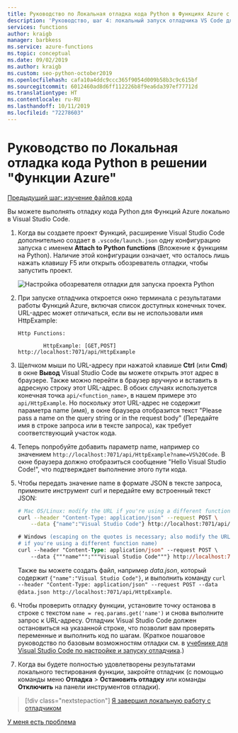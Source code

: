 ```yaml
---
title: Руководство по Локальная отладка кода Python в Функциях Azure с помощью Visual Studio Code
description: 'Руководство, шаг 4: локальный запуск отладчика VS Code для проверки кода Python.'
services: functions
author: kraigb
manager: barbkess
ms.service: azure-functions
ms.topic: conceptual
ms.date: 09/02/2019
ms.author: kraigb
ms.custom: seo-python-october2019
ms.openlocfilehash: cafa10a4ddc9ccc365f9054d009b58b3c9c615bf
ms.sourcegitcommit: 6012460ad8d6ff112226b8f9ea6da397ef77712d
ms.translationtype: HT
ms.contentlocale: ru-RU
ms.lasthandoff: 10/11/2019
ms.locfileid: "72278603"
---
```

# <a name="tutorial-debug-the-azure-functions-python-code-locally"></a>Руководство по Локальная отладка кода Python в решении "Функции Azure"

[Предыдущий шаг: изучение файлов кода](tutorial-vs-code-serverless-python-03.md)

Вы можете выполнять отладку кода Python для Функций Azure локально в Visual Studio Code.

1. Когда вы создаете проект Функций, расширение Visual Studio Code дополнительно создает в `.vscode/launch.json` одну конфигурацию запуска с именем **Attach to Python functions** (Вложение к функциям на Python). Наличие этой конфигурации означает, что осталось лишь нажать клавишу F5 или открыть обозреватель отладки, чтобы запустить проект.

    ![Настройка обозревателя отладки для запуска проекта Python](media/tutorial-vs-code-serverless-python/configuration-to-start-a-python-project-for-debugging.png)

1. При запуске отладчика откроется окно терминала с результатами работы Функций Azure, включая список доступных конечных точек. URL-адрес может отличаться, если вы не использовали имя HttpExample:

    ```output
    Http Functions:

            HttpExample: [GET,POST] http://localhost:7071/api/HttpExample
    ```

1. Щелчком мыши по URL-адресу при нажатой клавише **Ctrl** (или **Cmd**) в окне **Вывод** Visual Studio Code вы можете открыть этот адрес в браузере. Также можно перейти в браузер вручную и вставить в адресную строку этот URL-адрес. В обоих случаях используется конечная точка `api/<function_name>`, в нашем примере это `api/HttpExample`. Но поскольку этот URL-адрес не содержит параметра name (имя), в окне браузера отобразится текст "Please pass a name on the query string or in the request body" (Передайте имя в строке запроса или в тексте запроса), как требует соответствующий участок кода.

1. Теперь попробуйте добавить параметр name, например со значением `http://localhost:7071/api/HttpExample?name=VS%20Code`. В окне браузера должно отобразиться сообщение "Hello Visual Studio Code!", что подтверждает выполнение этого пути кода.

1. Чтобы передать значение name в формате JSON в тексте запроса, примените инструмент curl и передайте ему встроенный текст JSON:

    ```bash
    # Mac OS/Linux: modify the URL if you're using a different function name
    curl --header "Content-Type: application/json" --request POST \
        --data {"name":"Visual Studio Code"} http://localhost:7071/api/HttpExample
    ```

    ```ps
    # Windows (escaping on the quotes is necessary; also modify the URL
    # if you're using a different function name)
    curl --header "Content-Type: application/json" --request POST \
        --data {"""name""":"""Visual Studio Code"""} http://localhost:7071/api/HttpExample
    ```

    Также вы можете создать файл, например *data.json*, который содержит `{"name":"Visual Studio Code"}`, и выполнить команду `curl --header "Content-Type: application/json" --request POST --data @data.json http://localhost:7071/api/HttpExample`.

1. Чтобы проверить отладку функции, установите точку останова в строке с текстом `name = req.params.get('name')` и снова выполните запрос к URL-адресу. Отладчик Visual Studio Code должен остановиться на указанной строке, что позволит вам проверять переменные и выполнить код по шагам. (Краткое пошаговое руководство по базовым возможностям отладки см. в [учебнике для Visual Studio Code по настройке и запуску отладчика](https://code.visualstudio.com/docs/python/python-tutorial#configure-and-run-the-debugger).)

1. Когда вы будете полностью удовлетворены результатами локального тестирования функции, закройте отладчик (с помощью команды меню **Отладка** > **Остановить отладку** или команды **Отключить** на панели инструментов отладки).

> [!div class="nextstepaction"]
> [Я завершил локальную работу с отладчиком](tutorial-vs-code-serverless-python-05.md)

[У меня есть проблема](https://www.research.net/r/PWZWZ52?tutorial=vscode-functions-python&step=04-test-debug)
